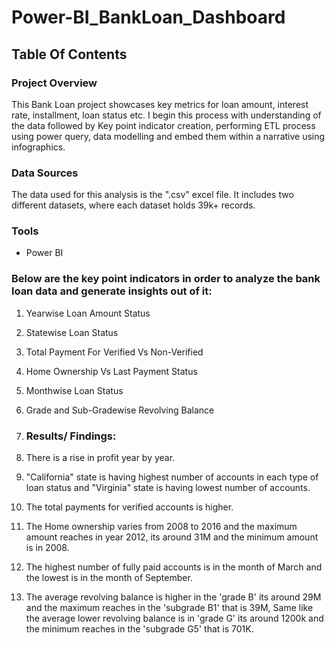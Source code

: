 # Power-BI_BankLoan_Dashboard

## Table Of Contents

### Project Overview

This Bank Loan project showcases key metrics for loan amount, interest rate, installment, loan status etc. I begin this process with understanding of the data followed by Key point indicator creation, performing ETL process using power query, data modelling and embed them within a narrative using infographics.

### Data Sources
The data used for this analysis is the ".csv" excel file. It includes two different datasets, where each dataset holds 39k+ records.

### Tools
- Power BI

### Below are the key point indicators in order to analyze the bank loan data and generate insights out of it:

1. Yearwise Loan Amount Status
2. Statewise Loan Status
3. Total Payment For Verified Vs Non-Verified
4. Home Ownership Vs Last Payment Status
5. Monthwise Loan Status
6. Grade and Sub-Gradewise Revolving Balance

7. ### Results/ Findings:

1. There is a rise in profit year by year.
2. "California" state is having highest number of accounts in each type of loan status and "Virginia" state is having lowest number of accounts.
3. The total payments for verified accounts is higher.
4. The Home ownership varies from 2008 to 2016 and the maximum amount reaches in year 2012, its around 31M and the minimum amount is in 2008.
5. The highest number of fully paid accounts is in the month of March and the lowest is in the month of September.
6. The average revolving balance is higher in the 'grade B' its around 29M and the maximum reaches in the 'subgrade B1' that is 39M, Same like the average lower revolving balance is in 'grade G' its around 1200k and the minimum reaches in the 'subgrade G5' that is 701K.
